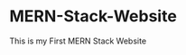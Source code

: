 # MERN-Stack-Website
This is my First MERN Stack Website
<a href="https://my-first-mern-stack-website.herokuapp.com/"></a>

